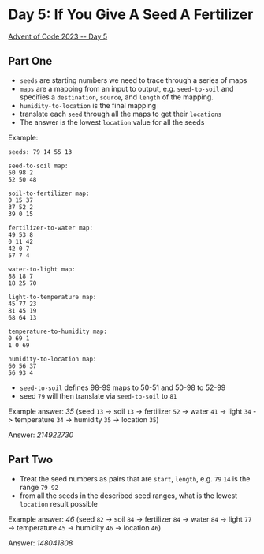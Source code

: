 # Day 5: If You Give A Seed A Fertilizer

[Advent of Code 2023 -- Day 5](https://adventofcode.com/2023/day/5)

## Part One

- `seeds` are starting numbers we need to trace through a series of maps
- `maps` are a mapping from an input to output, e.g. `seed-to-soil` and specifies a `destination`, `source`, and `length` of the mapping.
- `humidity-to-location` is the final mapping
- translate each `seed` through all the maps to get their `locations`
- The answer is the lowest `location` value for all the seeds

Example:

```
seeds: 79 14 55 13

seed-to-soil map:
50 98 2
52 50 48

soil-to-fertilizer map:
0 15 37
37 52 2
39 0 15

fertilizer-to-water map:
49 53 8
0 11 42
42 0 7
57 7 4

water-to-light map:
88 18 7
18 25 70

light-to-temperature map:
45 77 23
81 45 19
68 64 13

temperature-to-humidity map:
0 69 1
1 0 69

humidity-to-location map:
60 56 37
56 93 4
```

- `seed-to-soil` defines 98-99 maps to 50-51 and 50-98 to 52-99
- seed `79` will then translate via `seed-to-soil` to `81`

Example answer: _35_ (seed `13` -> soil `13` -> fertilizer `52` -> water `41` -> light `34` -> temperature `34` -> humidity `35` -> location `35`)

Answer: _214922730_

## Part Two

- Treat the seed numbers as pairs that are `start`, `length`, e.g. `79` `14` is the range `79-92`
- from all the seeds in the described seed ranges, what is the lowest `location` result possible

Example answer: _46_ (seed `82` -> soil `84` -> fertilizer `84` -> water `84` -> light `77` -> temperature `45` -> humidity `46` -> location `46`)

Answer: _148041808_